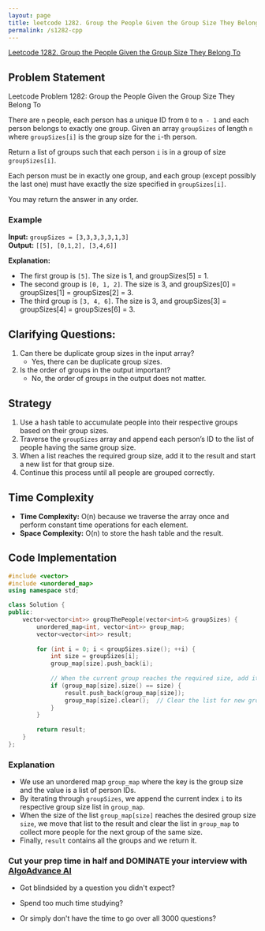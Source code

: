 ```yaml
---
layout: page
title: leetcode 1282. Group the People Given the Group Size They Belong To
permalink: /s1282-cpp
---
```

[Leetcode 1282. Group the People Given the Group Size They Belong To](https://algoadvance.github.io/algoadvance/l1282)
## Problem Statement
Leetcode Problem 1282: Group the People Given the Group Size They Belong To

There are `n` people, each person has a unique ID from `0` to `n - 1` and each person belongs to exactly one group. Given an array `groupSizes` of length `n` where `groupSizes[i]` is the group size for the `i`-th person.

Return a list of groups such that each person `i` is in a group of size `groupSizes[i]`.

Each person must be in exactly one group, and each group (except possibly the last one) must have exactly the size specified in `groupSizes[i]`.

You may return the answer in any order.

### Example
**Input:** `groupSizes = [3,3,3,3,3,1,3]`  
**Output:** `[[5], [0,1,2], [3,4,6]]`

**Explanation:**  
- The first group is `[5]`. The size is 1, and groupSizes[5] = 1.
- The second group is `[0, 1, 2]`. The size is 3, and groupSizes[0] = groupSizes[1] = groupSizes[2] = 3.
- The third group is `[3, 4, 6]`. The size is 3, and groupSizes[3] = groupSizes[4] = groupSizes[6] = 3.

## Clarifying Questions:
1. Can there be duplicate group sizes in the input array?
   - Yes, there can be duplicate group sizes.
2. Is the order of groups in the output important?
   - No, the order of groups in the output does not matter.

## Strategy
1. Use a hash table to accumulate people into their respective groups based on their group sizes.
2. Traverse the `groupSizes` array and append each person’s ID to the list of people having the same group size.
3. When a list reaches the required group size, add it to the result and start a new list for that group size.
4. Continue this process until all people are grouped correctly.

## Time Complexity
- **Time Complexity:** O(n) because we traverse the array once and perform constant time operations for each element.
- **Space Complexity:** O(n) to store the hash table and the result.

## Code Implementation

```cpp
#include <vector>
#include <unordered_map>
using namespace std;

class Solution {
public:
    vector<vector<int>> groupThePeople(vector<int>& groupSizes) {
        unordered_map<int, vector<int>> group_map;
        vector<vector<int>> result;
        
        for (int i = 0; i < groupSizes.size(); ++i) {
            int size = groupSizes[i];
            group_map[size].push_back(i);
            
            // When the current group reaches the required size, add it to the result.
            if (group_map[size].size() == size) {
                result.push_back(group_map[size]);
                group_map[size].clear();  // Clear the list for new group
            }
        }
        
        return result;
    }
};
```

### Explanation
- We use an unordered map `group_map` where the key is the group size and the value is a list of person IDs.
- By iterating through `groupSizes`, we append the current index `i` to its respective group size list in `group_map`.
- When the size of the list `group_map[size]` reaches the desired group size `size`, we move that list to the result and clear the list in `group_map` to collect more people for the next group of the same size.
- Finally, `result` contains all the groups and we return it.


### Cut your prep time in half and DOMINATE your interview with [AlgoAdvance AI](https://algoAdvance.com)

- Got blindsided by a question you didn't expect?

- Spend too much time studying?

- Or simply don't have the time to go over all 3000 questions?

